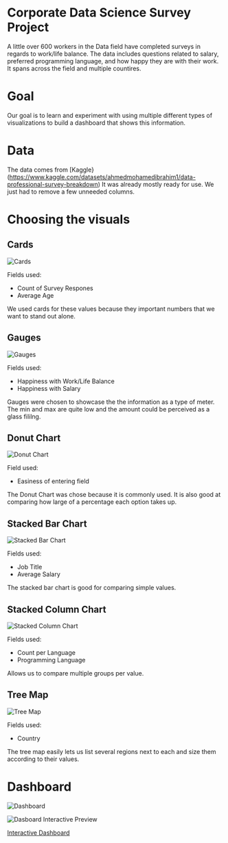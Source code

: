 # Corporate Data Science Survey Project

A little over 600 workers in the Data field have completed surveys in regards to work/life balance. The data includes questions related to salary, preferred programming language, and how happy they are with their work. It spans across the field and multiple countires.

# Goal

Our goal is to learn and experiment with using multiple different types of visualizations to build a dashboard that shows this information.

# Data 

The data comes from [Kaggle}(https://www.kaggle.com/datasets/ahmedmohamedibrahim1/data-professional-survey-breakdown) It was already mostly ready for use. We just had to remove a few unneeded columns.

# Choosing the visuals 

## Cards

![Cards](assets/images/cards.PNG)

Fields used:
- Count of Survey Respones
- Average Age

We used cards for these values because they important numbers that we want to stand out alone.

## Gauges

![Gauges](assets/images/gauges.PNG)  

Fields used:
- Happiness with Work/Life Balance
- Happiness with Salary

Gauges were chosen to showcase the the information as a type of meter. The min and max are quite low and the amount could be perceived as a glass fililng.

## Donut Chart

![Donut Chart](assets/images/donut_chart.PNG)

Field used:
- Easiness of entering field

The Donut Chart was chose because it is commonly used. It is also good at comparing how large of a percentage each option takes up.

## Stacked Bar Chart

![Stacked Bar Chart](assets/images/stacked_bar_chart_PNG)

Fields used:
- Job Title
- Average Salary

The stacked bar chart is good for comparing simple values.

## Stacked Column Chart

![Stacked Column Chart](assets/images/stacked_column_chart.PNG)

Fields used:
- Count per Language
- Programming Language

Allows us to compare multiple groups per value.

## Tree Map

![Tree Map](assets/images/treemap.PNG)

Fields used:
- Country

The tree map easily lets us list several regions next to each and size them according to their values.

# Dashboard

![Dashboard](assets/images/survey_dashboard.PNG)

![Dasboard Interactive Preview](assets/images/survey_dashboard_bi.gif)

[Interactive Dashboard](https://app.powerbi.com/view?r=eyJrIjoiYTZkMjkxZTUtYTIyMS00MWFjLWFhNzEtZTNlZWI5M2Q4MWFjIiwidCI6IjRiZjk1MzI5LTBiMzAtNGY5Yi1iMmUxLWFmNjgyYWVhZDViYyIsImMiOjJ9)
